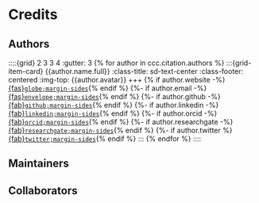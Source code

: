 # Credits


## Authors
::::{grid} 2 3 3 4
:gutter: 3
{% for author in ccc.citation.authors %}
:::{grid-item-card} {{author.name.full}}
:class-title: sd-text-center
:class-footer: centered
:img-top: {{author.avatar}}
+++
{% if author.website -%}[{fas}`globe;margin-sides`]({{author.website.url}}){% endif %}
{%- if author.email -%}[{fas}`envelope;margin-sides`](author.email.url){% endif %}
{%- if author.github -%}[{fab}`github;margin-sides`]({{author.github.url}}){% endif %}
{%- if author.linkedin -%}[{fab}`linkedin;margin-sides`]({{author.linkedin.url}}){% endif %}
{%- if author.orcid -%}[{fab}`orcid;margin-sides`]({{author.orcid.url}}){% endif %}
{%- if author.researchgate -%}[{fab}`researchgate;margin-sides`]({{author.researchgate.url}}){% endif %}
{%- if author.twitter %}[{fab}`twitter;margin-sides`]({{author.twitter.url}}){% endif %}
:::
{% endfor %}
::::


## Maintainers
<!--
::::{grid} 2 3 3 4
:gutter: 3
{% for maintainer in ccc.maintainer.list %}
:::{grid-item-card} {{maintainer.name}}
:class-title: sd-text-center
:class-footer: centered
:img-top: {{maintainer.avatar_url}}
+++
{% if maintainer.url.website -%}[{fas}`globe;margin-sides`]({{maintainer.url.website}}){% endif %}
{%- if maintainer.email -%}[{fas}`envelope;margin-sides`](mailto:{{maintainer.email}}){% endif %}
{%- if maintainer.url.github -%}[{fab}`github;margin-sides`]({{maintainer.url.github}}){% endif %}
{%- if maintainer.url.linkedin -%}[{fab}`linkedin;margin-sides`]({{maintainer.url.linkedin}}){% endif %}
{%- if maintainer.url.orcid -%}[{fab}`orcid;margin-sides`]({{maintainer.url.orcid}}){% endif %}
{%- if maintainer.url.researchgate -%}[{fab}`researchgate;margin-sides`]({{maintainer.url.researchgate}}){% endif %}
{%- if maintainer.url.twitter %}[{fab}`twitter;margin-sides`]({{maintainer.url.twitter}}){% endif %}
:::
{% endfor %}
::::
-->

## Collaborators
